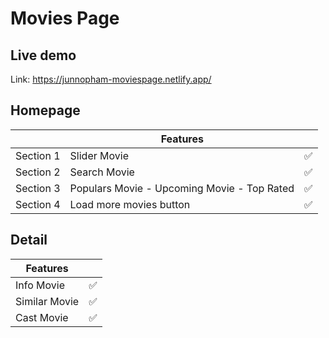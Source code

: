 # Movies Page

## Live demo

Link: https://junnopham-moviespage.netlify.app/

## Homepage

|           | Features                                    |     |
|-----------|---------------------------------------------|-----|
| Section 1 | Slider Movie                                | ✅   |
| Section 2 | Search Movie                                | ✅   |
| Section 3 | Populars Movie - Upcoming Movie - Top Rated | ✅   |
| Section 4 | Load more movies button                     | ✅   |


## Detail

| Features      |     |
|---------------|-----|
| Info Movie    | ✅   |
| Similar Movie | ✅   |
| Cast Movie    | ✅   |
